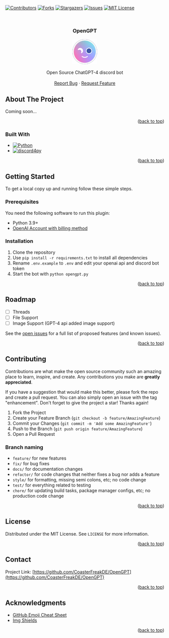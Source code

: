 <!-- Template for readme used: https://github.com/othneildrew/Best-README-Template -->
<a name="readme-top"></a>

<!-- PROJECT SHIELDS -->
<!--
*** I'm using markdown "reference style" links for readability.
*** Reference links are enclosed in brackets [ ] instead of parentheses ( ).
*** See the bottom of this document for the declaration of the reference variables
*** for contributors-url, forks-url, etc. This is an optional, concise syntax you may use.
*** https://www.markdownguide.org/basic-syntax/#reference-style-links
-->
[![Contributors][contributors-shield]][contributors-url]
[![Forks][forks-shield]][forks-url]
[![Stargazers][stars-shield]][stars-url]
[![Issues][issues-shield]][issues-url]
[![MIT License][license-shield]][license-url]


<!-- PROJECT LOGO -->
<br />
<div align="center">
<h3 align="center">OpenGPT</h3>

  <a href="https://github.com/CoasterFreakDE/OpenGPT">
    <img src="images/opengpt.png" alt="Logo" width="80" height="80">
  </a>

  <p align="center">
    Open Source ChatGPT-4 discord bot
    <br />
    <br />
    <a href="https://github.com/CoasterFreakDE/OpenGPT/issues">Report Bug</a>
    ·
    <a href="https://github.com/CoasterFreakDE/OpenGPT/issues">Request Feature</a>
  </p>
</div>

<!-- ABOUT THE PROJECT -->

## About The Project

Coming soon...

<p align="right">(<a href="#readme-top">back to top</a>)</p>

### Built With

* [![Python][Python]][Python-url]
* [![discord4py][discord4py]][discord4py-url]

<p align="right">(<a href="#readme-top">back to top</a>)</p>



<!-- GETTING STARTED -->

## Getting Started

To get a local copy up and running follow these simple steps.

### Prerequisites

You need the following software to run this plugin:

* Python 3.9+
* [OpenAI Account with billing method](https://platform.openai.com/account/usage)

### Installation

1. Clone the repository
2. Use `pip install -r requirements.txt` to install all dependencies
3. Rename `.env.example` to `.env` and edit your openai api and discord bot token
4. Start the bot with `python opengpt.py` 

<p align="right">(<a href="#readme-top">back to top</a>)</p>



<!-- ROADMAP -->

## Roadmap

- [ ] Threads
- [ ] File Support
- [ ] Image Support (GPT-4 api added image support)

See the [open issues](https://github.com/CoasterFreakDE/OpenGPT/issues?q=is%3Aissue+is%3Aopen+sort%3Aupdated-desc) for a full
list of proposed features (and known issues).

<p align="right">(<a href="#readme-top">back to top</a>)</p>



<!-- CONTRIBUTING -->

## Contributing

Contributions are what make the open source community such an amazing place to learn, inspire, and create. Any
contributions you make are **greatly appreciated**.

If you have a suggestion that would make this better, please fork the repo and create a pull request. You can also
simply open an issue with the tag "enhancement".
Don't forget to give the project a star! Thanks again!

1. Fork the Project
2. Create your Feature Branch (`git checkout -b feature/AmazingFeature`)
3. Commit your Changes (`git commit -m 'Add some AmazingFeature'`)
4. Push to the Branch (`git push origin feature/AmazingFeature`)
5. Open a Pull Request

### Branch naming

* `feature/` for new features
* `fix/` for bug fixes
* `docs/` for documentation changes
* `refactor/` for code changes that neither fixes a bug nor adds a feature
* `style/` for formatting, missing semi colons, etc; no code change
* `test/` for everything related to testing
* `chore/` for updating build tasks, package manager configs, etc; no production code change

<p align="right">(<a href="#readme-top">back to top</a>)</p>



<!-- LICENSE -->

## License

Distributed under the MIT License. See `LICENSE` for more information.

<p align="right">(<a href="#readme-top">back to top</a>)</p>



<!-- CONTACT -->

## Contact

Project Link: [https://github.com/CoasterFreakDE/OpenGPT](https://github.com/CoasterFreakDE/OpenGPT)

<p align="right">(<a href="#readme-top">back to top</a>)</p>



<!-- ACKNOWLEDGMENTS -->

## Acknowledgments

* [GitHub Emoji Cheat Sheet](https://www.webpagefx.com/tools/emoji-cheat-sheet)
* [Img Shields](https://shields.io)

<p align="right">(<a href="#readme-top">back to top</a>)</p>



<!-- MARKDOWN LINKS & IMAGES -->
<!-- https://www.markdownguide.org/basic-syntax/#reference-style-links -->

[contributors-shield]: https://img.shields.io/github/contributors/CoasterFreakDE/OpenGPT.svg?style=for-the-badge
[contributors-url]: https://github.com/orgs/CoasterFreakDE/OpenGPT/graphs/contributors
[forks-shield]: https://img.shields.io/github/forks/CoasterFreakDE/OpenGPT.svg?style=for-the-badge
[forks-url]: https://github.com/CoasterFreakDE/OpenGPT/network/members
[stars-shield]: https://img.shields.io/github/stars/CoasterFreakDE/OpenGPT.svg?style=for-the-badge
[stars-url]: https://github.com/CoasterFreakDE/OpenGPT/stargazers
[issues-shield]: https://img.shields.io/github/issues/CoasterFreakDE/OpenGPT.svg?style=for-the-badge
[issues-url]: https://github.com/CoasterFreakDE/OpenGPT/issues
[license-shield]: https://img.shields.io/github/license/CoasterFreakDE/OpenGPT.svg?style=for-the-badge
[license-url]: https://github.com/orgs/CoasterFreakDE/OpenGPT/main/LICENSE
[Python]: https://img.shields.io/badge/Language-Python-green
[Python-url]: https://www.python.org/
[discord4py]: https://img.shields.io/badge/Framework-discord4py-blue
[discord4py-url]: https://github.com/mccoderpy/discord.py-message-components
